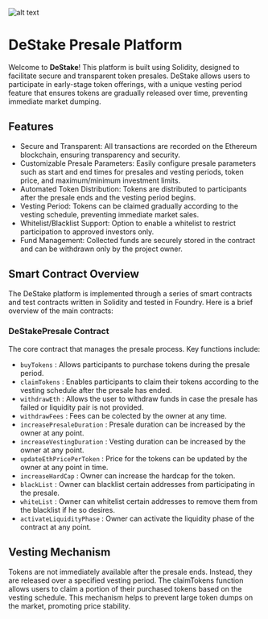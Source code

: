 ![alt text](https://unsplash.com/photos/a-red-dollar-sign-sitting-next-to-a-green-arrow-Whh3kzHuGkk?auto=compress,format)
# **DeStake** Presale Platform

Welcome to **DeStake**! This platform is built using Solidity, designed to facilitate secure and transparent token presales. DeStake allows users to participate in early-stage token offerings, with a unique vesting period feature that ensures tokens are gradually released over time, preventing immediate market dumping.

## Features
* Secure and Transparent: All transactions are recorded on the Ethereum blockchain, ensuring transparency and security.
* Customizable Presale Parameters: Easily configure presale parameters such as start and end times for presales and vesting periods, token price, and maximum/minimum investment limits.
* Automated Token Distribution: Tokens are distributed to participants after the presale ends and the vesting period begins.
* Vesting Period: Tokens can be claimed gradually according to the vesting schedule, preventing immediate market sales.
* Whitelist/Blacklist Support: Option to enable a whitelist to restrict participation to approved investors only.
* Fund Management: Collected funds are securely stored in the contract and can be withdrawn only by the project owner.

## Smart Contract Overview
The DeStake platform is implemented through a series of smart contracts and test contracts written in Solidity and tested in Foundry. Here is a brief overview of the main contracts:

### DeStakePresale Contract
The core contract that manages the presale process. Key functions include:
* `buyTokens` : Allows participants to purchase tokens during the presale period.
* `claimTokens` : Enables participants to claim their tokens according to the vesting schedule after the presale has ended.
* `withdrawEth` : Allows the user to withdraw funds in case the presale has failed or liquidity pair is not provided.
* `withdrawFees` : Fees can be colected by the owner at any time.
* `increasePresaleDuration` : Presale duration can be increased by the owner at any point.
* `increaseVestingDuration` : Vesting duration can be increased by the owner at any point.
* `updateEthPricePerToken` : Price for the tokens can be updated by the owner at any point in time.
* `increaseHardCap` : Owner can increase the hardcap for the token.
* `blackList` : Owner can blacklist certain addresses from participating in the presale.
* `whiteList` : Owner can whitelist certain addresses to remove them from the blacklist if he so desires.
* `activateLiquidityPhase` : Owner can activate the liquidity phase of the contract at any point. 

## Vesting Mechanism
Tokens are not immediately available after the presale ends. Instead, they are released over a specified vesting period. The claimTokens function allows users to claim a portion of their purchased tokens based on the vesting schedule. This mechanism helps to prevent large token dumps on the market, promoting price stability.
